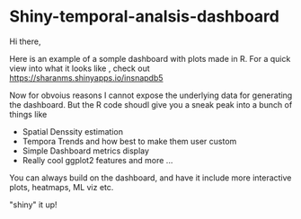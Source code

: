 # Shiny-temporal-analsis-dashboard

Hi there,

Here is an example of a somple dashboard with plots made in R.
For a quick view into what it looks like , check out https://sharanms.shinyapps.io/insnapdb5


Now for obvoius reasons I cannot expose the underlying data for generating the dashboard. 
But the R code shoudl give you a sneak peak into a bunch of things like
 - Spatial Denssity estimation
 - Tempora Trends and how best to make them user custom
 - Simple Dashboard metrics display 
 - Really cool ggplot2 features and more ...

You can always build on the dashboard, and have it include more interactive plots, heatmaps, ML viz etc.

"shiny" it up!
